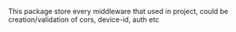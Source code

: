 This package store every middleware that used in project, could be creation/validation of cors, device-id, auth etc